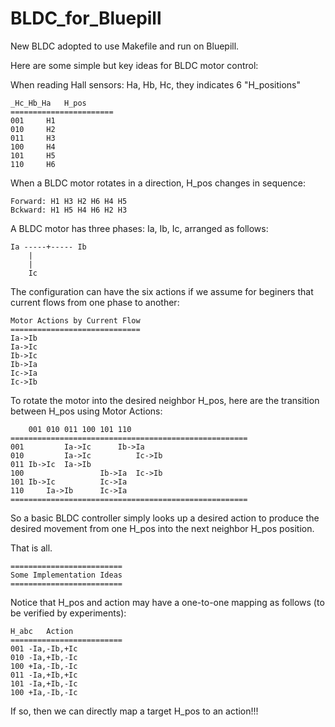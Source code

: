 # BLDC_for_Bluepill
New BLDC adopted to use Makefile and run on Bluepill.

Here are some simple but key ideas for BLDC motor control:

When reading Hall sensors: Ha, Hb, Hc, they indicates 6 "H_positions"

	_Hc_Hb_Ha	H_pos
	=======================	
	001		H1
	010		H2
  	011		H3
  	100		H4
  	101		H5
  	110		H6



When a BLDC motor rotates in a direction, H_pos changes in sequence:

	Forward: H1 H3 H2 H6 H4 H5
	Bckward: H1 H5 H4 H6 H2 H3


A BLDC motor has three phases: Ia, Ib, Ic, arranged as follows:

	Ia -----+----- Ib
		|
		|
		Ic

The configuration can have the six actions if we assume for beginers that current flows from one phase to another:

	Motor Actions by Current Flow
	=============================
	Ia->Ib
	Ia->Ic
	Ib->Ic
	Ib->Ia
	Ic->Ia
	Ic->Ib


To rotate the motor into the desired neighbor H_pos, 
here are the transition between H_pos using Motor Actions:

		001	010	011	100	101	110
	=====================================================
	001			Ia->Ic		Ib->Ia
	010			Ia->Ic			Ic->Ib
	011	Ib->Ic	Ia->Ib
	100					Ib->Ia	Ic->Ib
	101	Ib->Ic			Ic->Ia
	110		Ia->Ib		Ic->Ia
	=====================================================

So a basic BLDC controller simply looks up a desired action to produce the desired movement from one H_pos into the next neighbor H_pos position.

That is all.

	=========================
	Some Implementation Ideas
	=========================

Notice that H_pos and action may have a one-to-one mapping as follows (to be verified by experiments):

	H_abc	Action
	=========================
	001	-Ia,-Ib,+Ic
	010	-Ia,+Ib,-Ic
	100	+Ia,-Ib,-Ic
	011	-Ia,+Ib,+Ic
	101	-Ia,+Ib,-Ic
	100	+Ia,-Ib,-Ic

If so, then we can directly map a target H_pos to an action!!!

